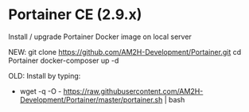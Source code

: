 # Portainer CE (2.9.x)
Install / upgrade Portainer Docker image on local server

NEW:
git clone https://github.com/AM2H-Development/Portainer.git
cd Portainer
docker-composer up -d

OLD:
Install by typing:
* wget -q -O - https://raw.githubusercontent.com/AM2H-Development/Portainer/master/portainer.sh | bash
